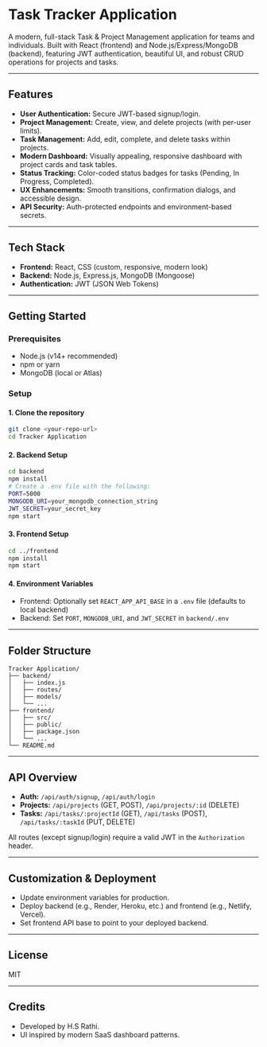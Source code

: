 # Task Tracker Application

A modern, full-stack Task & Project Management application for teams and individuals. Built with React (frontend) and Node.js/Express/MongoDB (backend), featuring JWT authentication, beautiful UI, and robust CRUD operations for projects and tasks.

---

## Features

- **User Authentication:** Secure JWT-based signup/login.
- **Project Management:** Create, view, and delete projects (with per-user limits).
- **Task Management:** Add, edit, complete, and delete tasks within projects.
- **Modern Dashboard:** Visually appealing, responsive dashboard with project cards and task tables.
- **Status Tracking:** Color-coded status badges for tasks (Pending, In Progress, Completed).
- **UX Enhancements:** Smooth transitions, confirmation dialogs, and accessible design.
- **API Security:** Auth-protected endpoints and environment-based secrets.

---

## Tech Stack

- **Frontend:** React, CSS (custom, responsive, modern look)
- **Backend:** Node.js, Express.js, MongoDB (Mongoose)
- **Authentication:** JWT (JSON Web Tokens)

---

## Getting Started

### Prerequisites
- Node.js (v14+ recommended)
- npm or yarn
- MongoDB (local or Atlas)

### Setup

#### 1. Clone the repository
```bash
git clone <your-repo-url>
cd Tracker Application
```

#### 2. Backend Setup
```bash
cd backend
npm install
# Create a .env file with the following:
PORT=5000
MONGODB_URI=your_mongodb_connection_string
JWT_SECRET=your_secret_key
npm start
```

#### 3. Frontend Setup
```bash
cd ../frontend
npm install
npm start
```

#### 4. Environment Variables
- Frontend: Optionally set `REACT_APP_API_BASE` in a `.env` file (defaults to local backend)
- Backend: Set `PORT`, `MONGODB_URI`, and `JWT_SECRET` in `backend/.env`

---

## Folder Structure

```
Tracker Application/
├── backend/
│   ├── index.js
│   ├── routes/
│   ├── models/
│   └── ...
├── frontend/
│   ├── src/
│   ├── public/
│   ├── package.json
│   └── ...
└── README.md
```

---

## API Overview

- **Auth:** `/api/auth/signup`, `/api/auth/login`
- **Projects:** `/api/projects` (GET, POST), `/api/projects/:id` (DELETE)
- **Tasks:** `/api/tasks/:projectId` (GET), `/api/tasks` (POST), `/api/tasks/:taskId` (PUT, DELETE)

All routes (except signup/login) require a valid JWT in the `Authorization` header.

---

## Customization & Deployment
- Update environment variables for production.
- Deploy backend (e.g., Render, Heroku, etc.) and frontend (e.g., Netlify, Vercel).
- Set frontend API base to point to your deployed backend.

---

## License
MIT

---

## Credits
- Developed by H.S Rathi.
- UI inspired by modern SaaS dashboard patterns.
